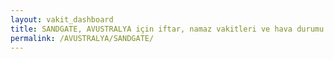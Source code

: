 ```yaml
---
layout: vakit_dashboard
title: SANDGATE, AVUSTRALYA için iftar, namaz vakitleri ve hava durumu - ilçe/eyalet seç
permalink: /AVUSTRALYA/SANDGATE/
---
```


<script type="text/javascript">
  var GLOBAL_COUNTRY = 'AVUSTRALYA';
  var GLOBAL_CITY = 'SANDGATE';
  var GLOBAL_STATE = '';
  var lat = 72;
  var lon = 21;
</script>
